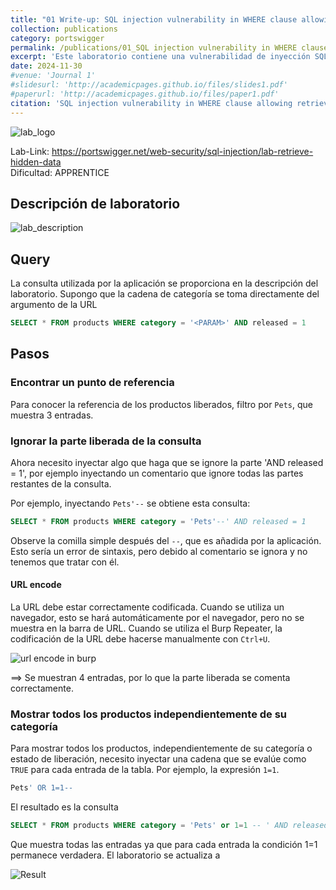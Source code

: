 ```yaml
---
title: "01 Write-up: SQL injection vulnerability in WHERE clause allowing retrieval of hidden data"
collection: publications
category: portswigger
permalink: /publications/01_SQL injection vulnerability in WHERE clause allowing retrieval of hidden data
excerpt: 'Este laboratorio contiene una vulnerabilidad de inyección SQL en el filtro de categorías de productos. Para resolver el laboratorio, realizamos un ataque de inyección SQL que hace que la aplicación muestre detalles de todos los productos de cualquier categoría, tanto liberados como no liberados.'
date: 2024-11-30
#venue: 'Journal 1'
#slidesurl: 'http://academicpages.github.io/files/slides1.pdf'
#paperurl: 'http://academicpages.github.io/files/paper1.pdf'
citation: 'SQL injection vulnerability in WHERE clause allowing retrieval of hidden data'
---
```


![lab_logo]({{site.url}}/images/SQLi/sqli-1/logo.png)

Lab-Link: <https://portswigger.net/web-security/sql-injection/lab-retrieve-hidden-data>  
Dificultad: APPRENTICE  

## Descripción de laboratorio

![lab_description]({{site.url}}/images/SQLi/sqli-1/lab_description.png)

## Query

La consulta utilizada por la aplicación se proporciona en la descripción del laboratorio. Supongo que la cadena de categoría se toma directamente del argumento de la URL

```sql
SELECT * FROM products WHERE category = '<PARAM>' AND released = 1
```

## Pasos

### Encontrar un punto de referencia

Para conocer la referencia de los productos liberados, filtro por `Pets`, que muestra 3 entradas. 

### Ignorar la parte liberada de la consulta

Ahora necesito inyectar algo que haga que se ignore la parte 'AND released = 1', por ejemplo inyectando un comentario que ignore todas las partes restantes de la consulta.

Por ejemplo, inyectando `Pets'--` se obtiene esta consulta:

```sql
SELECT * FROM products WHERE category = 'Pets'--' AND released = 1
```

Observe la comilla simple después del `--`, que es añadida por la aplicación. Esto sería un error de sintaxis, pero debido al comentario se ignora y no tenemos que tratar con él.

#### URL encode

La URL debe estar correctamente codificada. Cuando se utiliza un navegador, esto se hará automáticamente por el navegador, pero no se muestra en la barra de URL. Cuando se utiliza el Burp Repeater, la codificación de la URL debe hacerse manualmente con `Ctrl+U`.

![url encode in burp]({{site.url}}/images/SQLi/sqli-1/url_encode.png)

==> Se muestran 4 entradas, por lo que la parte liberada se comenta correctamente.

### Mostrar todos los productos independientemente de su categoría

Para mostrar todos los productos, independientemente de su categoría o estado de liberación, necesito inyectar una cadena que se evalúe como `TRUE` para cada entrada de la tabla. Por ejemplo, la expresión `1=1`.

```sql
Pets' OR 1=1--
```
El resultado es la consulta

```sql
SELECT * FROM products WHERE category = 'Pets' or 1=1 -- ' AND released = 1
```

Que muestra todas las entradas ya que para cada entrada la condición 1=1 permanece verdadera. El laboratorio se actualiza a

![Result]({{site.url}}/images/SQLi/sqli-1/result.png)